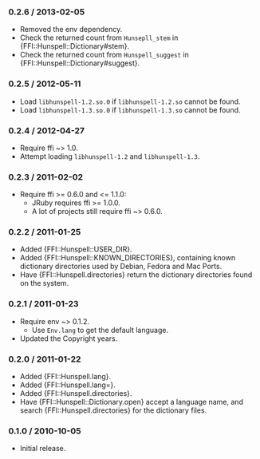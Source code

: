 ### 0.2.6 / 2013-02-05

* Removed the env dependency.
* Check the returned count from `Hunsepll_stem` in
  {FFI::Hunspell::Dictionary#stem}.
* Check the returned count from `Hunspell_suggest` in
  {FFI::Hunspell::Dictionary#suggest}.

### 0.2.5 / 2012-05-11

* Load `libhunspell-1.2.so.0` if `libhunspell-1.2.so` cannot be found.
* Load `libhunspell-1.3.so.0` if `libhunspell-1.3.so` cannot be found.

### 0.2.4 / 2012-04-27

* Require ffi ~> 1.0.
* Attempt loading `libhunspell-1.2` and `libhunspell-1.3`.

### 0.2.3 / 2011-02-02

* Require ffi >= 0.6.0 and <= 1.1.0:
  * JRuby requires ffi >= 1.0.0.
  * A lot of projects still require ffi ~> 0.6.0.

### 0.2.2 / 2011-01-25

* Added {FFI::Hunspell::USER_DIR}.
* Added {FFI::Hunspell::KNOWN_DIRECTORIES}, containing known dictionary
  directories used by Debian, Fedora and Mac Ports.
* Have {FFI::Hunspell.directories} return the dictionary directories found
  on the system.

### 0.2.1 / 2011-01-23

* Require env ~> 0.1.2.
  * Use `Env.lang` to get the default language.
* Updated the Copyright years.

### 0.2.0 / 2011-01-22

* Added {FFI::Hunspell.lang}.
* Added {FFI::Hunspell.lang=}.
* Added {FFI::Hunspell.directories}.
* Have {FFI::Hunspell::Dictionary.open} accept a language name, and search
  {FFI::Hunspell.directories} for the dictionary files.

### 0.1.0 / 2010-10-05

* Initial release.

